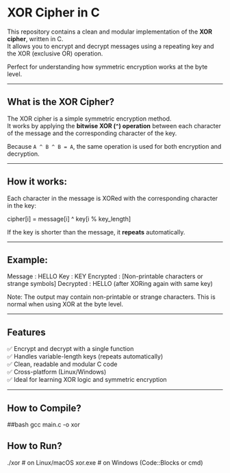# XOR Cipher in C

This repository contains a clean and modular implementation of the **XOR cipher**, written in C.  
It allows you to encrypt and decrypt messages using a repeating key and the XOR (exclusive OR) operation.

Perfect for understanding how symmetric encryption works at the byte level.

---

##  What is the XOR Cipher?

The XOR cipher is a simple symmetric encryption method.  
It works by applying the **bitwise XOR (`^`) operation** between each character of the message and the corresponding character of the key.

Because `A ^ B ^ B = A`, the same operation is used for both encryption and decryption.

---

## How it works:

Each character in the message is XORed with the corresponding character in the key:

cipher[i] = message[i] ^ key[i % key_length]


If the key is shorter than the message, it **repeats** automatically.

---

##  Example:

Message : HELLO
Key : KEY
Encrypted : [Non-printable characters or strange symbols]
Decrypted : HELLO (after XORing again with same key)


Note: The output may contain non-printable or strange characters. This is normal when using XOR at the byte level.

---

##  Features

✅ Encrypt and decrypt with a single function  
✅ Handles variable-length keys (repeats automatically)  
✅ Clean, readable and modular C code  
✅ Cross-platform (Linux/Windows)  
✅ Ideal for learning XOR logic and symmetric encryption  

---

##  How to Compile?

##bash
gcc main.c -o xor

## How to Run?
./xor       # on Linux/macOS
xor.exe     # on Windows (Code::Blocks or cmd)
